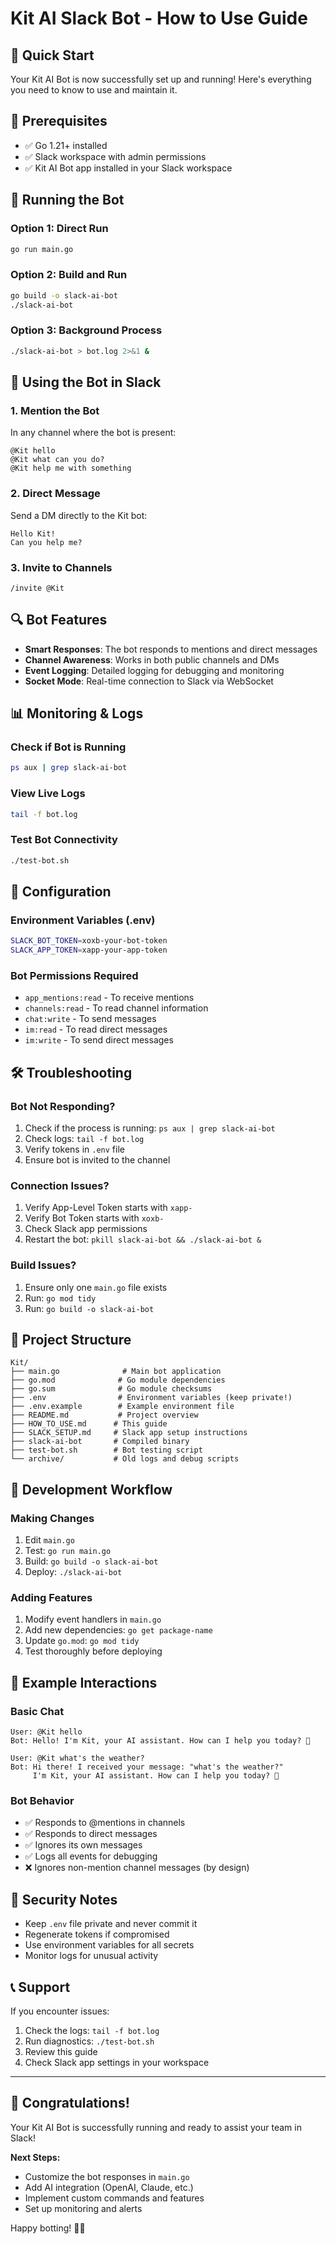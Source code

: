 # Kit AI Slack Bot - How to Use Guide

## 🎉 Quick Start

Your Kit AI Bot is now successfully set up and running! Here's everything you need to know to use and maintain it.

## 🔧 Prerequisites

- ✅ Go 1.21+ installed
- ✅ Slack workspace with admin permissions
- ✅ Kit AI Bot app installed in your Slack workspace

## 🚀 Running the Bot

### Option 1: Direct Run
```bash
go run main.go
```

### Option 2: Build and Run
```bash
go build -o slack-ai-bot
./slack-ai-bot
```

### Option 3: Background Process
```bash
./slack-ai-bot > bot.log 2>&1 &
```

## 💬 Using the Bot in Slack

### 1. **Mention the Bot**
In any channel where the bot is present:
```
@Kit hello
@Kit what can you do?
@Kit help me with something
```

### 2. **Direct Message**
Send a DM directly to the Kit bot:
```
Hello Kit!
Can you help me?
```

### 3. **Invite to Channels**
```
/invite @Kit
```

## 🔍 Bot Features

- **Smart Responses**: The bot responds to mentions and direct messages
- **Channel Awareness**: Works in both public channels and DMs
- **Event Logging**: Detailed logging for debugging and monitoring
- **Socket Mode**: Real-time connection to Slack via WebSocket

## 📊 Monitoring & Logs

### Check if Bot is Running
```bash
ps aux | grep slack-ai-bot
```

### View Live Logs
```bash
tail -f bot.log
```

### Test Bot Connectivity
```bash
./test-bot.sh
```

## 🔧 Configuration

### Environment Variables (.env)
```bash
SLACK_BOT_TOKEN=xoxb-your-bot-token
SLACK_APP_TOKEN=xapp-your-app-token
```

### Bot Permissions Required
- `app_mentions:read` - To receive mentions
- `channels:read` - To read channel information
- `chat:write` - To send messages
- `im:read` - To read direct messages
- `im:write` - To send direct messages

## 🛠️ Troubleshooting

### Bot Not Responding?
1. Check if the process is running: `ps aux | grep slack-ai-bot`
2. Check logs: `tail -f bot.log`
3. Verify tokens in `.env` file
4. Ensure bot is invited to the channel

### Connection Issues?
1. Verify App-Level Token starts with `xapp-`
2. Verify Bot Token starts with `xoxb-`
3. Check Slack app permissions
4. Restart the bot: `pkill slack-ai-bot && ./slack-ai-bot &`

### Build Issues?
1. Ensure only one `main.go` file exists
2. Run: `go mod tidy`
3. Run: `go build -o slack-ai-bot`

## 📁 Project Structure

```
Kit/
├── main.go              # Main bot application
├── go.mod              # Go module dependencies
├── go.sum              # Go module checksums
├── .env                # Environment variables (keep private!)
├── .env.example        # Example environment file
├── README.md           # Project overview
├── HOW_TO_USE.md      # This guide
├── SLACK_SETUP.md     # Slack app setup instructions
├── slack-ai-bot       # Compiled binary
├── test-bot.sh        # Bot testing script
└── archive/           # Old logs and debug scripts
```

## 🔄 Development Workflow

### Making Changes
1. Edit `main.go`
2. Test: `go run main.go`
3. Build: `go build -o slack-ai-bot`
4. Deploy: `./slack-ai-bot`

### Adding Features
1. Modify event handlers in `main.go`
2. Add new dependencies: `go get package-name`
3. Update `go.mod`: `go mod tidy`
4. Test thoroughly before deploying

## 🎯 Example Interactions

### Basic Chat
```
User: @Kit hello
Bot: Hello! I'm Kit, your AI assistant. How can I help you today? 👋

User: @Kit what's the weather?
Bot: Hi there! I received your message: "what's the weather?"
     I'm Kit, your AI assistant. How can I help you today? 🤖
```

### Bot Behavior
- ✅ Responds to @mentions in channels
- ✅ Responds to direct messages
- ✅ Ignores its own messages
- ✅ Logs all events for debugging
- ❌ Ignores non-mention channel messages (by design)

## 🔐 Security Notes

- Keep `.env` file private and never commit it
- Regenerate tokens if compromised
- Use environment variables for all secrets
- Monitor logs for unusual activity

## 📞 Support

If you encounter issues:
1. Check the logs: `tail -f bot.log`
2. Run diagnostics: `./test-bot.sh`
3. Review this guide
4. Check Slack app settings in your workspace

---

## 🎊 Congratulations!

Your Kit AI Bot is successfully running and ready to assist your team in Slack! 

**Next Steps:**
- Customize the bot responses in `main.go`
- Add AI integration (OpenAI, Claude, etc.)
- Implement custom commands and features
- Set up monitoring and alerts

Happy botting! 🤖✨
